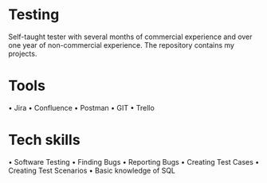 # Testing
Self-taught tester with several months of commercial experience and over one year of non-commercial experience. The repository contains my projects.

# Tools 
• Jira
• Confluence 
• Postman 
• GIT
• Trello 


# Tech skills 
• Software Testing
• Finding Bugs
• Reporting Bugs
• Creating Test Cases 
• Creating Test Scenarios
• Basic knowledge of SQL 
